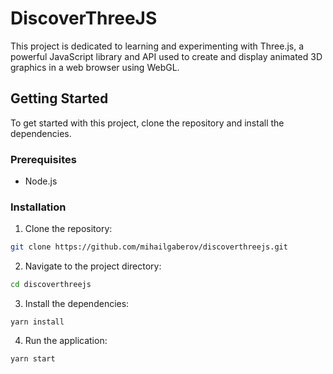 # DiscoverThreeJS

This project is dedicated to learning and experimenting with Three.js, a powerful JavaScript library and API used to create and display animated 3D graphics in a web browser using WebGL.

## Getting Started

To get started with this project, clone the repository and install the dependencies.

### Prerequisites

- Node.js

### Installation

1. Clone the repository:

```bash
git clone https://github.com/mihailgaberov/discoverthreejs.git
```

2. Navigate to the project directory:

```bash
cd discoverthreejs
```

3. Install the dependencies:

```
yarn install
```

4. Run the application:

```
yarn start
```
